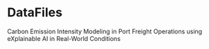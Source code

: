 # DataFiles
Carbon Emission Intensity Modeling in Port Freight Operations using eXplainable AI in Real-World Conditions
